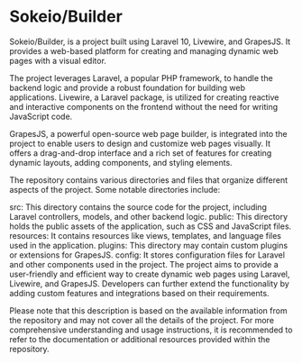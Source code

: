 # Sokeio/Builder

Sokeio/Builder, is a project built using Laravel 10, Livewire, and GrapesJS. It provides a web-based platform for creating and managing dynamic web pages with a visual editor.

The project leverages Laravel, a popular PHP framework, to handle the backend logic and provide a robust foundation for building web applications. Livewire, a Laravel package, is utilized for creating reactive and interactive components on the frontend without the need for writing JavaScript code.

GrapesJS, a powerful open-source web page builder, is integrated into the project to enable users to design and customize web pages visually. It offers a drag-and-drop interface and a rich set of features for creating dynamic layouts, adding components, and styling elements.

The repository contains various directories and files that organize different aspects of the project. Some notable directories include:

src: This directory contains the source code for the project, including Laravel controllers, models, and other backend logic.
public: This directory holds the public assets of the application, such as CSS and JavaScript files.
resources: It contains resources like views, templates, and language files used in the application.
plugins: This directory may contain custom plugins or extensions for GrapesJS.
config: It stores configuration files for Laravel and other components used in the project.
The project aims to provide a user-friendly and efficient way to create dynamic web pages using Laravel, Livewire, and GrapesJS. Developers can further extend the functionality by adding custom features and integrations based on their requirements.

Please note that this description is based on the available information from the repository and may not cover all the details of the project. For more comprehensive understanding and usage instructions, it is recommended to refer to the documentation or additional resources provided within the repository.

